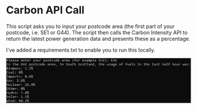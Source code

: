 # Carbon API Call

This script asks you to input your postcode area (the first part of your postcode, i.e. SE1 or G44). The script then calls the Carbon Intensity API to return the latest power generation data and presents these as a percentage.

I've added a requirements.txt to enable you to run this locally. 

![alt text](https://github.com/rcampb60/carbon_api_call/blob/main/Capture.JPG?raw=true)
